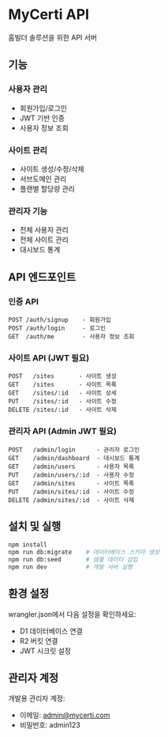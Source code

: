 # MyCerti API

홈빌더 솔루션을 위한 API 서버

## 기능

### 사용자 관리
- 회원가입/로그인
- JWT 기반 인증
- 사용자 정보 조회

### 사이트 관리
- 사이트 생성/수정/삭제
- 서브도메인 관리
- 플랜별 할당량 관리

### 관리자 기능
- 전체 사용자 관리
- 전체 사이트 관리
- 대시보드 통계

## API 엔드포인트

### 인증 API
```
POST /auth/signup    - 회원가입
POST /auth/login     - 로그인
GET  /auth/me        - 사용자 정보 조회
```

### 사이트 API (JWT 필요)
```
POST   /sites       - 사이트 생성
GET    /sites       - 사이트 목록
GET    /sites/:id   - 사이트 상세
PUT    /sites/:id   - 사이트 수정
DELETE /sites/:id   - 사이트 삭제
```

### 관리자 API (Admin JWT 필요)
```
POST   /admin/login      - 관리자 로그인
GET    /admin/dashboard  - 대시보드 통계
GET    /admin/users      - 사용자 목록
PUT    /admin/users/:id  - 사용자 수정
GET    /admin/sites      - 사이트 목록
PUT    /admin/sites/:id  - 사이트 수정
DELETE /admin/sites/:id  - 사이트 삭제
```

## 설치 및 실행

```bash
npm install
npm run db:migrate    # 데이터베이스 스키마 생성
npm run db:seed       # 샘플 데이터 삽입
npm run dev           # 개발 서버 실행
```

## 환경 설정

wrangler.json에서 다음 설정을 확인하세요:
- D1 데이터베이스 연결
- R2 버킷 연결
- JWT 시크릿 설정

## 관리자 계정

개발용 관리자 계정:
- 이메일: admin@mycerti.com
- 비밀번호: admin123